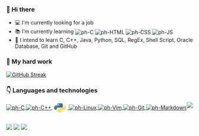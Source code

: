 ### :wave: Hi there 

- 💻 I'm currently looking for a job
- 📚 I’m currently learning <img align="center" alt="ph-C" height="30" width="30" src="https://cdn.jsdelivr.net/gh/devicons/devicon/icons/c/c-original.svg"> <img align="center" alt="ph-HTML" height="30" width="30" src="https://cdn.jsdelivr.net/gh/devicons/devicon/icons/html5/html5-original.svg"> <img align="center" alt="ph-CSS" height="30" width="30" src="https://cdn.jsdelivr.net/gh/devicons/devicon/icons/css3/css3-original.svg"> <img align="center" alt="ph-JS" height="30" width="30" src="https://cdn.jsdelivr.net/gh/devicons/devicon/icons/javascript/javascript-original.svg">
- 🔭 I intend to learn C, C++, Java, Python, SQL, RegEx, Shell Script, Oracle Database, Git and GitHub

### :muscle: My hard work 

[![GitHub Streak](https://github-readme-streak-stats.herokuapp.com/?user=phzsantos&theme=dark)](https://git.io/streak-stats)

### :point_down: Languages and technologies 

<a href="https://github.com/phzsantos">
<img align="right" height="175em" src="https://github-readme-stats.vercel.app/api/top-langs/?username=phzsantos&layout=compact&langs_count=10&hide=html,css,makefile&theme=dark&card_width=400"/>

<img align="center" alt="ph-C" height="30" width="40" src="https://cdn.jsdelivr.net/gh/devicons/devicon/icons/c/c-original.svg">
<img align="center" alt="ph-C++" height="30" width="40" src="https://cdn.jsdelivr.net/gh/devicons/devicon/icons/cplusplus/cplusplus-original.svg">
<img align="center" alt="ph-Python" height="30" width="40" src="https://raw.githubusercontent.com/devicons/devicon/master/icons/python/python-original.svg">
<img align="center" alt="ph-Linux" height="30" width="40" src="https://cdn.jsdelivr.net/gh/devicons/devicon/icons/linux/linux-original.svg">
<img align="center" alt="ph-Vim" height="30" width="40" src="https://cdn.jsdelivr.net/gh/devicons/devicon/icons/vim/vim-original.svg">
<img align="center" alt="ph-Git" height="30" width="40" src="https://cdn.jsdelivr.net/gh/devicons/devicon/icons/git/git-original.svg">  
<img align="center" alt="ph-Markdown" height="30" width="30" src="https://cdn.jsdelivr.net/gh/devicons/devicon/icons/markdown/markdown-original.svg">

##

<a href="https://www.youtube.com/c/phzsantos" target="_blank"><img src="https://img.shields.io/badge/YouTube-FF0000?style=for-the-badge&logo=youtube&logoColor=white" target="_blank"></a>
<a href = "mailto:phzsantos2002@gmail.com"><img src="https://img.shields.io/badge/-Gmail-%23333?style=for-the-badge&logo=gmail&logoColor=white" target="_blank"></a>
<a href="https://linkedin.com/in/paulo-henrique-zanoteli-santos-758a2320a" target="_blank"><img src="https://img.shields.io/badge/-LinkedIn-%230077B5?style=for-the-badge&logo=linkedin&logoColor=white" target="_blank"></a> 
